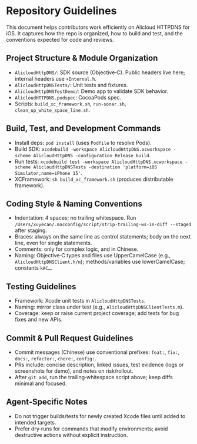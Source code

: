 # Repository Guidelines

This document helps contributors work efficiently on Alicloud HTTPDNS for iOS. It captures how the repo is organized, how to build and test, and the conventions expected for code and reviews.

## Project Structure & Module Organization
- `AlicloudHttpDNS/`: SDK source (Objective‑C). Public headers live here; internal headers use `+Internal.h`.
- `AlicloudHttpDNSTests/`: Unit tests and fixtures.
- `AlicloudHttpDNSTestDemo/`: Demo app to validate SDK behavior.
- `AlicloudHTTPDNS.podspec`: CocoaPods spec.
- Scripts: `build_xc_framework.sh`, `run-sonar.sh`, `clean_up_white_space_line.sh`.

## Build, Test, and Development Commands
- Install deps: `pod install` (uses `Podfile` to resolve Pods).
- Build SDK: `xcodebuild -workspace AlicloudHttpDNS.xcworkspace -scheme AlicloudHttpDNS -configuration Release build`.
- Run tests: `xcodebuild test -workspace AlicloudHttpDNS.xcworkspace -scheme AlicloudHttpDNSTests -destination 'platform=iOS Simulator,name=iPhone 15'`.
- XCFramework: `sh build_xc_framework.sh` (produces distributable framework).

## Coding Style & Naming Conventions
- Indentation: 4 spaces; no trailing whitespace. Run `/Users/xuyecan/.macconfig/script/strip-trailing-ws-in-diff --staged` after staging.
- Braces: always on the same line as control statements; body on the next line, even for single statements.
- Comments: only for complex logic, and in Chinese.
- Naming: Objective‑C types and files use UpperCamelCase (e.g., `AlicloudHttpDNSClient.h/m`); methods/variables use lowerCamelCase; constants `kAC…`.

## Testing Guidelines
- Framework: Xcode unit tests in `AlicloudHttpDNSTests`.
- Naming: mirror class under test (e.g., `AlicloudHttpDNSClientTests.m`).
- Coverage: keep or raise current project coverage; add tests for bug fixes and new APIs.

## Commit & Pull Request Guidelines
- Commit messages (Chinese) use conventional prefixes: `feat:`, `fix:`, `docs:`, `refactor:`, `chore:`, `config:`.
- PRs include: concise description, linked issues, test evidence (logs or screenshots for demo), and notes on risk/rollout.
- After `git add`, run the trailing‑whitespace script above; keep diffs minimal and focused.

## Agent‑Specific Notes
- Do not trigger builds/tests for newly created Xcode files until added to intended targets.
- Prefer dry‑runs for commands that modify environments; avoid destructive actions without explicit instruction.
